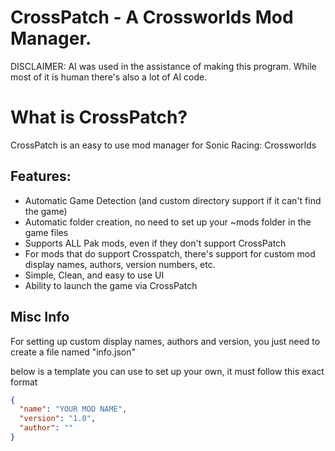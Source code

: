 # CrossPatch - A Crossworlds Mod Manager.

DISCLAIMER: AI was used in the assistance of making this program. 
While most of it is human there's also a lot of AI code.


# What is CrossPatch?
CrossPatch is an easy to use mod manager for Sonic Racing: Crossworlds

## Features:
- Automatic Game Detection (and custom directory support if it can't find the game)
- Automatic folder creation, no need to set up your ~mods folder in the game files
- Supports ALL Pak mods, even if they don't support CrossPatch
- For mods that do support Crosspatch, there's support for custom mod display names, authors, version numbers, etc.
- Simple, Clean, and easy to use UI
- Ability to launch the game via CrossPatch

## Misc Info

For setting up custom display names, authors and version, you just need to create a file named "info.json"

below is a template you can use to set up your own, it must follow this exact format

```json
{
  "name": "YOUR MOD NAME",
  "version": "1.0",
  "author": ""
}
```








